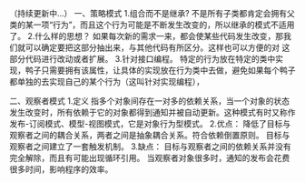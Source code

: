 （持续更新中...）
一、策略模式
    1.组合而不是继承?
    不是所有子类都肯定会拥有父类的某一项“行为”，而且这个行为可能是不断发生改变的，所以继承的模式不适用了。
    2.什么样的思想？
    如果每次新的需求一来，都会使某些代码发生改变，那我们就可以确定要把这部分抽出来，与其他代码有所区分。这样也可以方便的对
    这部分代码进行改动或者扩展。
    3.针对接口编程。
    特定的行为放在特定的类中实现，鸭子只需要拥有该属性，让具体的实现放在行为类中去做，避免如果每个鸭子都单独的去实现自己的某个行为（这叫针对实现编程），

二、观察者模式
   1.定义
   指多个对象间存在一对多的依赖关系，当一个对象的状态发生改变时，所有依赖于它的对象都得到通知并被自动更新。这种模式有时又称作发布-订阅模式、模型-视图模式，它是对象行为型模式。
   2.优点：
         降低了目标与观察者之间的耦合关系，两者之间是抽象耦合关系。符合依赖倒置原则。
         目标与观察者之间建立了一套触发机制。
   3.缺点：
         目标与观察者之间的依赖关系并没有完全解除，而且有可能出现循环引用。
         当观察者对象很多时，通知的发布会花费很多时间，影响程序的效率。
